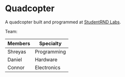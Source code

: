 Quadcopter
==========

A quadcopter built and programmed at [StudentRND Labs](https://labs.studentrnd.org/).

Team:

|    Members    |   Specialty   |
| ------------- | ------------- |
| Shreyas       | Programming   |
| Daniel        | Hardware      |
| Connor        | Electronics   |
